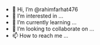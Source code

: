 - 👋 Hi, I’m @rahimfarhat476
- 👀 I’m interested in ...
- 🌱 I’m currently learning ...
- 💞️ I’m looking to collaborate on ...
- 📫 How to reach me ...

<!---
rahimfarhat476/rahimfarhat476 is a ✨ special ✨ repository because its `README.md` (this file) appears on your GitHub profile.
You can click the Preview link to take a look at your changes.
--->
